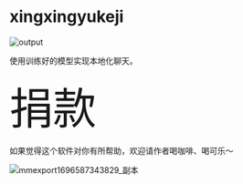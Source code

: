 # xingxingyukeji


![output](https://github.com/xingxing2233/xingxingyukeji/assets/26740174/7d522245-6d82-475c-9351-21cbbfe46729)



使用训练好的模型实现本地化聊天。




















<span style="font-size: 76px;">捐款</span>

如果觉得这个软件对你有所帮助，欢迎请作者喝咖啡、喝可乐～


![mmexport1696587343829_副本](https://github.com/xingxing2233/xingxingyukeji/assets/26740174/42119c68-9aa7-4e97-931d-9836369ccf80)

